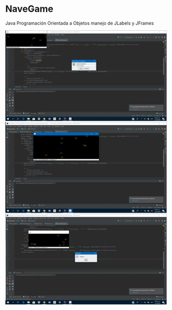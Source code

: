 # NaveGame
Java Programación Orientada a Objetos manejo de JLabels y JFrames


![Alt text](https://github.com/JohnnHidalgo/NaveGame/blob/master/Image1.jpeg)
![Alt text](https://github.com/JohnnHidalgo/NaveGame/blob/master/Image2.jpeg)
![Alt text](https://github.com/JohnnHidalgo/NaveGame/blob/master/Image3.jpeg)
